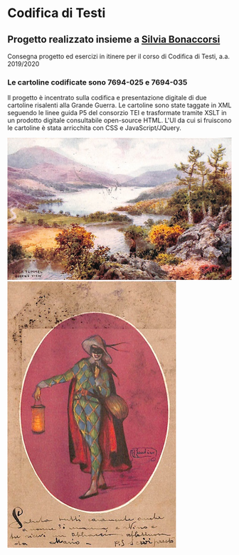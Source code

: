 <h1> Codifica di Testi </h1> 

<h2> Progetto realizzato insieme a <a href="https://github.com/silviab98/CodificaTesti1920"> Silvia Bonaccorsi </a>  </h2>
<p>Consegna progetto ed esercizi in itinere per il corso di Codifica di Testi, a.a. 2019/2020</p>
<h3> Le cartoline codificate sono 7694-025 e 7694-035 </h3>

<p> Il progetto è incentrato sulla codifica e presentazione digitale di due cartoline risalenti alla Grande Guerra. 
Le cartoline sono state taggate in XML seguendo le linee guida P5 del consorzio TEI e trasformate tramite XSLT in un prodotto digitale consultabile open-source HTML. L'UI da cui si fruiscono le cartoline è stata arricchita con CSS e JavaScript/JQuery. </p>

<img src="7694-025F.jpg" />
<img src="7694-035F.jpg" />
